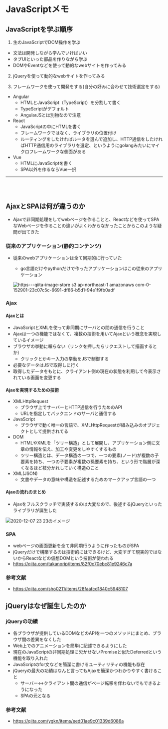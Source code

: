 # JavaScriptメモ

## JavaScriptを学ぶ順序
1. 生のJavaScriptでDOM操作を学ぶ
  - 文法は開発しながら学んでいけばいい
  - タブUIといった部品を作りながら学ぶ
  - DOMやEventなどを使って動的なwebサイトを作ってみる

2. jQueryを使って動的なwebサイトを作ってみる

3. フレームワークを使って開発をする(自分の好みに合わせて技術選定をする)
  - Angular
    - HTMLとJavaScript（TypeScript）を分割して書く
    - TypeScriptがデフォルト
    - AngularJSとは別物なので注意
  - React
    - JavaScriptの中にHTMLを書く
    - フレームワークではなく、ライブラリの位置付け
    - ルーティングをしたければルータを選んで追加し、HTTP通信をしたければHTTP通信用のライブラリを選定、というようにgolangみたいにマイクロフレームワークな側面がある
  - Vue
    - HTMLにJavaScriptを書く
    - SPA以外を作るならVue一択

---

<br></br>

## AjaxとSPAは何が違うのか
- Ajaxで非同期処理をしてwebページを作ることと、Reactなどを使ってSPAなWebページを作ることの違いがよくわからなかったことからこのような疑問が出てきた

### 従来のアプリケーション(静的コンテンツ)
- 従来のwebアプリケーションは全て同期的に行っていた
  - go言語だけやpythonだけで作ったアプリケーションはこの従来のアプリケーション

  ![https---qiita-image-store s3 ap-northeast-1 amazonaws com-0-152901-23c07c5c-6691-df86-b5d1-94e1f9fb0adf](https://user-images.githubusercontent.com/53253817/101347520-91c52680-38cd-11eb-93ab-c30dab3cb1fb.png)

### Ajax
#### Ajaxとは
- JavaScriptとXMLを使って非同期にサーバとの間の通信を行うこと
- Ajaxは一つの機能ではなくて、複数の技術を用いてAjaxという概念を実現しているイメージ
- ブラウザの挙動に頼らない（リンクを押したらリクエストして描画するとか）
  - クリックとかキー入力の挙動をJSで制御する
- 必要なデータはJSで取得しに行く
- 取得したデータをもとに、クライアント側の現在の状態を利用して今表示されている画面を変更する
#### Ajaxを実現するための技術
- XMLHttpRequest
  - ブラウザ上でサーバーとHTTP通信を行うためのAPI
  - URLを指定してバックエンドのサーバと通信する
- JavaScript
  - ブラウザで動く唯一の言語で、XMLHttpRequestが組み込みのオブジェクトとして提供されてる
- DOM
  - HTMLやXMLを「ツリー構造」として展開し、アプリケーション側に文章の情報を伝え、加工や変更をしやすくするもの
  - ツリー構造とは、データ構造の一つで、一つの要素(ノード)が複数の子要素を持ち、一つの子要素が複数の孫要素を持ち、という形で階層が深くなるほど枝分かれしていく構造のこと
- XML(JSON)
  - 文書やデータの意味や構造を記述するためのマークアップ言語の一つ
#### Ajaxの流れのまとめ
- Ajaxをフルスクラッチで実装するのは大変なので、後述するjQueryといったライブラリが誕生した

![2020-12-07 23 23のイメージ](https://user-images.githubusercontent.com/53253817/101362264-3b62e280-38e3-11eb-9868-ee345a7f4b96.jpeg)

### SPA
- webページの画面更新を全て非同期行うように作ったものがSPA
- jQueryだけで構築するのは技術的にはできるけど、大変すぎて現実的ではないからReactなどの仮想DOMという技術が使われる
- https://qiita.com/takanorip/items/82f0c70ebc81e9246c7a

### 参考文献
- https://qiita.com/sho0211/items/28faafcd1840c5948107

## jQueryはなぜ誕生したのか
### jQueryの功績
- 各ブラウザが提供しているDOMなどのAPIを一つのメソッドにまとめ、ブラウザ間の差異をなくした
- Web上でのアニメーションを簡単に記述できるようにした
- 現在のJavaScriptの非同期処理に欠かせないPromiseと似たDeferredという機能を取り入れた
- JavaScriptのfor文などを簡潔に書けるユーティリティの機能も存在
- jQueryの最大の功績はなんと言ってもAjaxを簡潔かつわかりやすく書けること
  - サーバー↔クライアント間の通信がページ転移を伴わないでもできるようになった
  - SPAの元となる
### 参考文献
- https://qiita.com/ygkn/items/eed01ae9c01339d6086a

